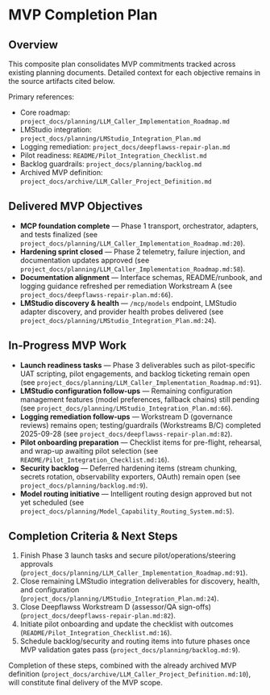 # MVP Completion Plan

## Overview

This composite plan consolidates MVP commitments tracked across existing
planning documents. Detailed context for each objective remains in the source
artifacts cited below.

Primary references:

- Core roadmap: `project_docs/planning/LLM_Caller_Implementation_Roadmap.md`
- LMStudio integration: `project_docs/planning/LMStudio_Integration_Plan.md`
- Logging remediation: `project_docs/deepflawss-repair-plan.md`
- Pilot readiness: `README/Pilot_Integration_Checklist.md`
- Backlog guardrails: `project_docs/planning/backlog.md`
- Archived MVP definition: `project_docs/archive/LLM_Caller_Project_Definition.md`

## Delivered MVP Objectives

- **MCP foundation complete** — Phase 1 transport, orchestrator, adapters, and
  tests finalized (see `project_docs/planning/LLM_Caller_Implementation_Roadmap.md:20`).
- **Hardening sprint closed** — Phase 2 telemetry, failure injection, and
  documentation updates approved (see
  `project_docs/planning/LLM_Caller_Implementation_Roadmap.md:58`).
- **Documentation alignment** — Interface schemas, README/runbook, and logging
  guidance refreshed per remediation Workstream A (see
  `project_docs/deepflawss-repair-plan.md:66`).
- **LMStudio discovery & health** — `/mcp/models` endpoint, LMStudio adapter
  discovery, and provider health probes delivered (see
  `project_docs/planning/LMStudio_Integration_Plan.md:24`).

## In-Progress MVP Work

- **Launch readiness tasks** — Phase 3 deliverables such as pilot-specific UAT
  scripting, pilot engagements, and backlog ticketing remain open (see
  `project_docs/planning/LLM_Caller_Implementation_Roadmap.md:91`).
- **LMStudio configuration follow-ups** — Remaining configuration management
  features (model preferences, fallback chains) still pending (see
  `project_docs/planning/LMStudio_Integration_Plan.md:66`).
- **Logging remediation follow-ups** — Workstream D (governance reviews) remains open; testing/guardrails (Workstreams B/C) completed 2025-09-28 (see `project_docs/deepflawss-repair-plan.md:82`).
- **Pilot onboarding preparation** — Checklist items for pre-flight, rehearsal,
  and wrap-up awaiting pilot selection (see
  `README/Pilot_Integration_Checklist.md:16`).
- **Security backlog** — Deferred hardening items (stream chunking, secrets
  rotation, observability exporters, OAuth) remain open (see
  `project_docs/planning/backlog.md:9`).
- **Model routing initiative** — Intelligent routing design approved but not
  yet scheduled (see `project_docs/planning/Model_Capability_Routing_System.md:5`).

## Completion Criteria & Next Steps

1. Finish Phase 3 launch tasks and secure pilot/operations/steering approvals
   (`project_docs/planning/LLM_Caller_Implementation_Roadmap.md:91`).
2. Close remaining LMStudio integration deliverables for discovery, health, and
   configuration (`project_docs/planning/LMStudio_Integration_Plan.md:24`).
3. Close Deepflawss Workstream D (assessor/QA sign-offs) (`project_docs/deepflawss-repair-plan.md:82`).
4. Initiate pilot onboarding and update the checklist with outcomes
   (`README/Pilot_Integration_Checklist.md:16`).
5. Schedule backlog/security and routing items into future phases once MVP
   validation gates pass (`project_docs/planning/backlog.md:9`).

Completion of these steps, combined with the already archived MVP definition
(`project_docs/archive/LLM_Caller_Project_Definition.md:10`), will constitute
final delivery of the MVP scope.
